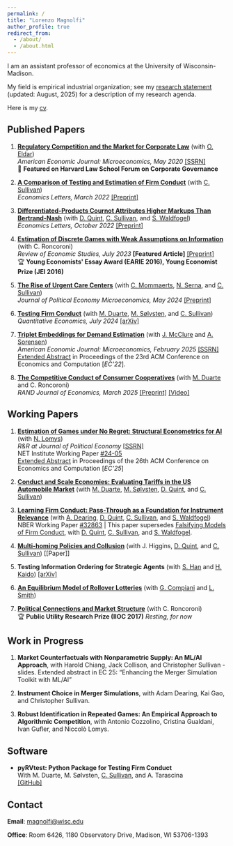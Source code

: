 ```yaml
---
permalink: /
title: "Lorenzo Magnolfi"
author_profile: true
redirect_from: 
  - /about/
  - /about.html
---
```


I am an assistant professor of economics at the University of Wisconsin-Madison. 

My field is empirical industrial organization; see my [research statement](files\Research_Statement+(5).pdf) (updated: August, 2025) for a description of my research agenda. 

Here is my [cv](files\cv_2025.pdf).

## Published Papers

1. [**Regulatory Competition and the Market for Corporate Law**](https://www.aeaweb.org/articles?id=10.1257%2Fmic.20180056) (with [O. Eldar](https://sites.google.com/view/ofereldar))  
   *American Economic Journal: Microeconomics, May 2020* [[SSRN]](https://papers.ssrn.com/sol3/papers.cfm?abstract_id=2685969)<br>
   📰 **Featured on Harvard Law School Forum on Corporate Governance** 

2. [**A Comparison of Testing and Estimation of Firm Conduct**](https://www.sciencedirect.com/science/article/pii/S0165176522000246) (with [C. Sullivan](https://sites.google.com/view/christopher-sullivan))  
   *Economics Letters, March 2022* [[Preprint]](files/papers/AComparisonOfTestingEstimationFirmConduct.pdf)

3. [**Differentiated-Products Cournot Attributes Higher Markups Than Bertrand-Nash**](https://doi.org/10.1016/j.econlet.2022.110804) (with [D. Quint](https://users.ssc.wisc.edu/~dquint/), [C. Sullivan](https://sites.google.com/view/christopher-sullivan), and [S. Waldfogel](https://www.swaldfogel.com/))  
   *Economics Letters, October 2022*   [[Preprint]](files/papers/BertrandCournot+(76).pdf)

4. [**Estimation of Discrete Games with Weak Assumptions on Information**](https://academic.oup.com/restud/advance-article-abstract/doi/10.1093/restud/rdac058/6670639) (with C. Roncoroni)  
   *Review of Economic Studies, July 2023* **[Featured Article]**  [[Preprint]](files/papers/EstimationDiscrGamesWeakInfo_MagnolfiRoncoroni_Mar2022.pdf)<br>
   🏆 **Young Economists' Essay Award (EARIE 2016), Young Economist Prize (JEI 2016)**  

5. [**The Rise of Urgent Care Centers**](https://www.journals.uchicago.edu/doi/10.1086/727821) (with [C. Mommaerts](https://sites.google.com/site/corinamommaerts/), [N. Serna](https://www.nserna.com/), and [C. Sullivan](https://sites.google.com/view/christopher-sullivan))  
   *Journal of Political Economy Microeconomics, May 2024* [[Preprint]](files/papers/RiseUCCs.pdf)

6. [**Testing Firm Conduct**](https://www.econometricsociety.org/publications/quantitative-economics/2024/07/01/Testing-Firm-Conduct) (with [M. Duarte](https://sites.google.com/view/marco-duarte/home), [M. Sølvsten](https://sites.google.com/site/mikkelsoelvsten/), and [C. Sullivan](https://sites.google.com/view/christopher-sullivan))  
   *Quantitative Economics, July 2024*  [[arXiv]](https://arxiv.org/abs/2301.06720)

7. [**Triplet Embeddings for Demand Estimation**](https://www.aeaweb.org/articles?id=10.1257/mic.20220248) (with [J. McClure](https://www.joncfmcclure.com/) and [A. Sorensen](https://users.ssc.wisc.edu/~sorensen/))  
  *American Economic Journal: Microeconomics, February 2025*  [[SSRN]](https://papers.ssrn.com/sol3/papers.cfm?abstract_id=4113399)
[Extended Abstract](https://dl.acm.org/doi/10.1145/3490486.3538282) in Proceedings of the 23rd ACM Conference on Economics and Computation [*EC'22*]. 

9. [**The Competitive Conduct of Consumer Cooperatives**](https://onlinelibrary.wiley.com/doi/10.1111/1756-2171.12496) (with [M. Duarte](https://sites.google.com/view/marco-duarte/home) and C. Roncoroni)  
   *RAND Journal of Economics, March 2025* [[Preprint]](files/papers/Cooperatives+(16).pdf) [[Video]](https://youtu.be/O4qBSvh3SUU)

## Working Papers

1. [**Estimation of Games under No Regret: Structural Econometrics for AI**](files/papers/Estimation_of_Games_under_No_Regret_11_29.pdf) (with [N. Lomys](https://niccololomys.com/))  
   *R&R at Journal of Political Economy* [[SSRN]](https://ssrn.com/abstract=4269273)<br>
NET Institute Working Paper [#24-05](https://ideas.repec.org/p/net/wpaper/2405.html)<br>
[Extended Abstract](https://dl.acm.org/doi/10.1145/3736252.3742516) in Proceedings of the 26th ACM Conference on Economics and Computation [*EC'25*]  

2. [**Conduct and Scale Economies: Evaluating Tariffs in the US Automobile Market**](/files/papers/ConductAndScaleEconomies_Manuscript+(1)) (with [M. Duarte](https://sites.google.com/view/marco-duarte/home), [M. Sølvsten](https://sites.google.com/site/mikkelsoelvsten/), [D. Quint](https://users.ssc.wisc.edu/~dquint/), and [C. Sullivan](https://sites.google.com/view/christopher-sullivan))

3. [**Learning Firm Conduct: Pass-Through as a Foundation for Instrument Relevance**](files/papers/Falsifying_Models_and_Tax_Instruments+(22)(2).pdf) (with [A. Dearing](https://business.cornell.edu/faculty-research/faculty/aed237/), [D. Quint](https://users.ssc.wisc.edu/~dquint/), [C. Sullivan](https://sites.google.com/view/christopher-sullivan), and [S. Waldfogel](https://www.swaldfogel.com/))
NBER Working Paper [#32863](https://www.nber.org/papers/w32863) | This paper supersedes [Falsifying Models of Firm Conduct](magnolfi-quint-sullivan-waldfogel.pdf), with [D. Quint](https://users.ssc.wisc.edu/~dquint/), [C. Sullivan](https://sites.google.com/view/christopher-sullivan), and [S. Waldfogel](https://www.swaldfogel.com/).

4. [**Multi-homing Policies and Collusion**](files/papers/PlatformCollusion+(3).pdf) (with J. Higgins, [D. Quint](https://users.ssc.wisc.edu/~dquint/), and [C. Sullivan](https://sites.google.com/view/christopher-sullivan))  [[Paper]]

5. **Testing Information Ordering for Strategic Agents** (with [S. Han](https://sukjinhan.com/info-1) and [H. Kaido](https://people.bu.edu/hkaido/))  [[arXiv]](https://arxiv.org/abs/2402.19425)

6. [**An Equilibrium Model of Rollover Lotteries**](files/papers/Rollover.pdf) (with [G. Compiani](https://giovannicompiani.com/) and [L. Smith](https://www.lonessmith.com/))  

7. [**Political Connections and Market Structure**](files/papers/PoliticalConnectionsMarketStructure.pdf) (with C. Roncoroni)  
🏆 **Public Utility Research Prize (IIOC 2017)**
*Resting, for now*

## Work in Progress   

1. **Market Counterfactuals with Nonparametric Supply: An ML/AI Approach**, with Harold Chiang, Jack Collison, and Christopher Sullivan - slides. Extended abstract in EC 25: “Enhancing the Merger Simulation Toolkit with ML/AI”

2. **Instrument Choice in Merger Simulations**, with Adam Dearing,  Kai Gao, and Christopher Sullivan.

3. **Robust Identification in Repeated Games: An Empirical Approach to Algorithmic Competition**, with Antonio Cozzolino, Cristina Gualdani, Ivan Gufler, and Niccolò Lomys.


## Software

- **pyRVtest: Python Package for Testing Firm Conduct**  
  With M. Duarte, M. Sølvsten, [C. Sullivan](https://sites.google.com/view/christopher-sullivan), and A. Tarascina  
  [[GitHub]](https://github.com/anyatarascina/pyRVtest)
  
## Contact
**Email**: [magnolfi@wisc.edu](mailto:magnolfi@wisc.edu)

**Office**: Room 6426, 1180 Observatory Drive, Madison, WI 53706-1393
